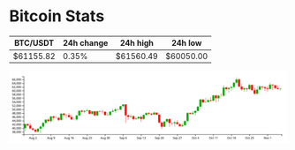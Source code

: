# Bitcoin Stats

BTC/USDT|24h change|24h high|24h low|
|---|---|---|---|
|$61155.82|0.35%|$61560.49|$60050.00|

<img src="./chart.svg">
